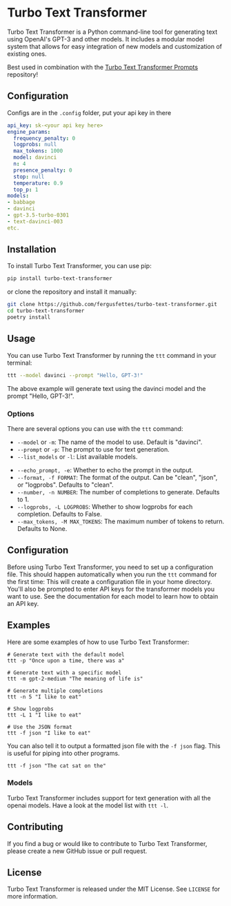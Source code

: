 # Turbo Text Transformer

Turbo Text Transformer is a Python command-line tool for generating text using OpenAI's GPT-3 and other models. It includes a modular model system that allows for easy integration of new models and customization of existing ones.

Best used in combination with the [Turbo Text Transformer Prompts](https://github.com/fergusfettes/turbo-text-transformer-prompts) repository!

## Configuration

Configs are in the `.config` folder, put your api key in there

```~/.config/ttt/openai.yaml
api_key: sk-<your api key here>
engine_params:
  frequency_penalty: 0
  logprobs: null
  max_tokens: 1000
  model: davinci
  n: 4
  presence_penalty: 0
  stop: null
  temperature: 0.9
  top_p: 1
models:
- babbage
- davinci
- gpt-3.5-turbo-0301
- text-davinci-003
etc.
```

## Installation

To install Turbo Text Transformer, you can use pip:

```sh
pip install turbo-text-transformer
```

or clone the repository and install it manually:

```sh
git clone https://github.com/fergusfettes/turbo-text-transformer.git
cd turbo-text-transformer
poetry install
```

## Usage

You can use Turbo Text Transformer by running the `ttt` command in your terminal:

```sh
ttt --model davinci --prompt "Hello, GPT-3!"
```

The above example will generate text using the davinci model and the prompt "Hello, GPT-3!".

### Options

There are several options you can use with the `ttt` command:

* `--model` or `-m`: The name of the model to use. Default is "davinci".
* `--prompt` or `-p`: The prompt to use for text generation.
* `--list_models` or `-l`: List available models.
- `--echo_prompt, -e`: Whether to echo the prompt in the output.
- `--format, -f FORMAT`: The format of the output. Can be "clean", "json", or "logprobs". Defaults to "clean".
- `--number, -n NUMBER`: The number of completions to generate. Defaults to 1.
- `--logprobs, -L LOGPROBS`: Whether to show logprobs for each completion. Defaults to False.
- `--max_tokens, -M MAX_TOKENS`: The maximum number of tokens to return. Defaults to None.

## Configuration

Before using Turbo Text Transformer, you need to set up a configuration file. This should happen automatically when you run the `ttt` command for the first time:
This will create a configuration file in your home directory. You'll also be prompted to enter API keys for the transformer models you want to use. See the documentation for each model to learn how to obtain an API key.

## Examples

Here are some examples of how to use Turbo Text Transformer:

```
# Generate text with the default model
ttt -p "Once upon a time, there was a"

# Generate text with a specific model
ttt -m gpt-2-medium "The meaning of life is"

# Generate multiple completions
ttt -n 5 "I like to eat"

# Show logprobs
ttt -L 1 "I like to eat"

# Use the JSON format
ttt -f json "I like to eat"
```

You can also tell it to output a formatted json file with the `-f json` flag. This is useful for piping into other programs.

```
ttt -f json "The cat sat on the"
```

### Models

Turbo Text Transformer includes support for text generation with all the openai models. Have a look at the model list with `ttt -l`.

## Contributing

If you find a bug or would like to contribute to Turbo Text Transformer, please create a new GitHub issue or pull request.

## License

Turbo Text Transformer is released under the MIT License. See `LICENSE` for more information.
